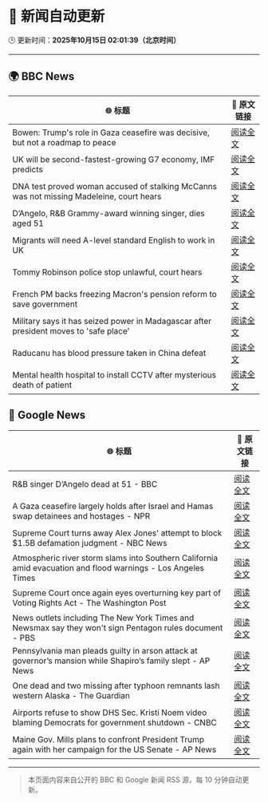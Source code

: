 # 🧠 新闻自动更新

🕒 更新时间：**2025年10月15日 02:01:39（北京时间）**

---

## 🌍 BBC News

| 🌐 标题 | 🔗 原文链接 |
|--------|-------------|
| Bowen: Trump's role in Gaza ceasefire was decisive, but not a roadmap to peace | [阅读全文](https://www.bbc.com/news/articles/ce86118q6ego?at_medium=RSS&at_campaign=rss) |
| UK will be second-fastest-growing G7 economy, IMF predicts | [阅读全文](https://www.bbc.com/news/articles/cn092p27xn0o?at_medium=RSS&at_campaign=rss) |
| DNA test proved woman accused of stalking McCanns was not missing Madeleine, court hears | [阅读全文](https://www.bbc.com/news/articles/ckgk2g94ll0o?at_medium=RSS&at_campaign=rss) |
| D’Angelo, R&B Grammy-award winning singer, dies aged 51 | [阅读全文](https://www.bbc.com/news/articles/cwynv40ly4vo?at_medium=RSS&at_campaign=rss) |
| Migrants will need A-level standard English to work in UK | [阅读全文](https://www.bbc.com/news/articles/c8679q0pe57o?at_medium=RSS&at_campaign=rss) |
| Tommy Robinson police stop unlawful, court hears | [阅读全文](https://www.bbc.com/news/articles/c0rpwkp9xz2o?at_medium=RSS&at_campaign=rss) |
| French PM backs freezing Macron's pension reform to save government | [阅读全文](https://www.bbc.com/news/articles/crkldd02xg8o?at_medium=RSS&at_campaign=rss) |
| Military says it has seized power in Madagascar after president moves to 'safe place' | [阅读全文](https://www.bbc.com/news/articles/cn8xjjdgl8vo?at_medium=RSS&at_campaign=rss) |
| Raducanu has blood pressure taken in China defeat | [阅读全文](https://www.bbc.com/sport/tennis/articles/cn51r5xpl2go?at_medium=RSS&at_campaign=rss) |
| Mental health hospital to install CCTV after mysterious death of patient | [阅读全文](https://www.bbc.com/news/articles/cn51r07ez56o?at_medium=RSS&at_campaign=rss) |

## 📰 Google News

| 🌐 标题 | 🔗 原文链接 |
|--------|-------------|
| R&B singer D’Angelo dead at 51 - BBC | [阅读全文](https://news.google.com/rss/articles/CBMiWkFVX3lxTE5ha25KSjFkVENOZ20tOFMtWEJJR25YdWU1SUxUdWZ1bFY5TnFuWXdLMzktRWN3MmNrakRyRy10NTMwSUtjZGl3dm1VOHQwU0xkWlRxb0JIbzhSd9IBX0FVX3lxTFA0YkROZlRKZ2g2akdKbnVILS0yM2NlSzBUdDhXV1daUkFuV0dsemFRbXZ3SV96cFhvaWdKem5UNnJHZkJIN3ppczIyUlIyUGNWVzU5akRzd2FWdDV4ckZV?oc=5) |
| A Gaza ceasefire largely holds after Israel and Hamas swap detainees and hostages - NPR | [阅读全文](https://news.google.com/rss/articles/CBMifEFVX3lxTE5KRVNkSDZVM2Y0dmZMNGpNcFdkMl8wcjlJMVdjZ1Jsa1hZeG5kS190VDhqV1RvZWQtSmpTSkNJU3BESXRGazhscTZfNzlETmNYTzNuYl9TMWp6cDF1eWYwTUhwN2x5OWxxQUdqTnNMTXRhaXBBRzdUcXdCV0U?oc=5) |
| Supreme Court turns away Alex Jones' attempt to block $1.5B defamation judgment - NBC News | [阅读全文](https://news.google.com/rss/articles/CBMixwFBVV95cUxOZW9iaWpZbTlsTTQ1RFJOdExJRUZZOUV3QVFvQlFGblNZVXNQOTFOYmlJOFhWLVVXb2dqWFNYbERKOThBb01xcUx0VG5TLWxXLVhOX2l3Si0tbTVwS0ZIdHBEUEZFaVJRTjJPRGRwMXcyQWtYSTNjMmk5a2J6NU83RVhhS3JYNEtxeXpYSngwUVhUdkQ5eHFPNmkwSEtYRWJ3NzNDa0VRUy04QWU5eWtiaWhVZWZDR1hzUF9mRGdKYzM1MUtRaTk00gFWQVVfeXFMTlZXLXpiWTUtSFVYNms2dFctYmFnLUxscWxBcURHUzFnMUZ2RThfNjAyVnV1MVdDd1VOU0RJTTF1QzlJa0h1c2ZOQ1doZ2l6c1lJcEgza2c?oc=5) |
| Atmospheric river storm slams into Southern California amid evacuation and flood warnings - Los Angeles Times | [阅读全文](https://news.google.com/rss/articles/CBMivAFBVV95cUxORFM3ZFVnSUh2azMtRGJKWVppSGtuMF80Y09mWGE3Tjd5a3hNeExyejVJRXpHaFB1bmwydVF3bEpJX3FPVTdLeGRNNVNEa3dkSEdwSWNBSkZOcXM3dEloeU1NUEwwcnQxbzZOWDBvVHQ0MG9TZWVrc0NLaW9HMFgxeVNraW0teGRDMC15Ui1oMDcwMkRYaXpaWDJISzc1YTNEWHdINlVoLUgtZUxkT1prdlpyVDM0b2VPSTRwRQ?oc=5) |
| Supreme Court once again eyes overturning key part of Voting Rights Act - The Washington Post | [阅读全文](https://news.google.com/rss/articles/CBMimwFBVV95cUxOZDU5dzRnRzBsRVJETlJkUnA0UmpfWWV4UlFJWmVYVy02SVVET2tMZzJ4eHp0WGxTUGdzRk9CUVFQMk5TRjl0cUM5VXM3WF9kTGdfUEFPUzlNSGNiekhyS0JjbG5aSTFDRHZZN1FMSXlUcXhZdGEwWVZUcHBwTUM5LW9JNks2WTRrQUIxdkJPb0F4OVRjbmZmUUxDSQ?oc=5) |
| News outlets including The New York Times and Newsmax say they won't sign Pentagon rules document - PBS | [阅读全文](https://news.google.com/rss/articles/CBMizwFBVV95cUxQN0tSVVlaQk1iLWxBUkVmU3NFazFkUU9ydThvQUZhLUMtUFduSURzOHdWRDVTSEJENXcyeHV6MVBtUnBKcjdfUGZySmRXVXFwbl8tb3lTVXVwLTVYTWc1UkV5TzJCbHJSMHJkeUdvSkcwUTZjb1ZKU2x6cDhNWm0zU1IycHRLMkhiOGVFV3FFaGM2bGoyM0NiZUN6WDBocHc2dlpJX3hmSEpYYU4tTXFPYW9PVEkzMUdhZjhTaEdVUDN6bURoeUxTZVhkRUlLREE?oc=5) |
| Pennsylvania man pleads guilty in arson attack at governor’s mansion while Shapiro’s family slept - AP News | [阅读全文](https://news.google.com/rss/articles/CBMiqwFBVV95cUxQSTZqaGdxYzliNndrTWQyUEptSG5Odk1iLU1sNFM0ZlJDRDIxU01PYnpKY3R4RXNtRVhQZVc0VTR3VzZpXzhCWHVhOHJyWWRQOGItMGFZSVE0WEZWRHItdHNFNW93cHg1VUExcWFrSDYwR3ROWEVyS3NWU2dOeUZpd1FYeWdETG1UU2NDdlNuTThNTzFyRmwtSzBjbGVDUm9XT1lkS1VaV2EzclE?oc=5) |
| One dead and two missing after typhoon remnants lash western Alaska - The Guardian | [阅读全文](https://news.google.com/rss/articles/CBMiigFBVV95cUxNSWdkRHowZzlQUmFqcWg2RzJneFctUkE0NWQteWpVb3FOdFlaOFFWMW1oc0Q0SDNudW1PMTdNUXIzdm1QN0tqLXZlb0NLXy1PTkdqNWgwendZUElsZ1ZwM1NIYkpQYXF6YzNyb3Y5TDhCMFJpWGNBNVhyZFBBVUlPbTFfMVlBaG9vTVE?oc=5) |
| Airports refuse to show DHS Sec. Kristi Noem video blaming Democrats for government shutdown - CNBC | [阅读全文](https://news.google.com/rss/articles/CBMikAFBVV95cUxPUFF1R2ZBVDR0aDJWaTdMTVBJZDZFamN4dEY2bERZY2tsTDhqS2VDU0NvWUdaNlpzMHpJRVhBYVRWUnVxVDBvVmVGLWNTZ2NVVktSSy04aXNtYkM0WXJ5ODNYdXRzY1NPOVRYZDRaUklGZDFRZ0w1WnZlNlR4VnpINjBFa3dWdTRaNFBtT0d6V0nSAZYBQVVfeXFMT3JrRDYxUXJxS2JjeTlrZU95c3JENzNFem52T0hvcWVCV3U5UjJMQWtoMWIwYTBHTWhNMmJaUkpyU3B5WkxkZTFHOEVXT1BXMDFlMG9hLUdHNHE0OXBtR3ZmUFNCbEJxd2pZSzVEMHFodUQ3aEJybG9TUVF6bkxqUEhFVHNaZlpzUmtDbUJjQmp2czVqMS1R?oc=5) |
| Maine Gov. Mills plans to confront President Trump again with her campaign for the US Senate - AP News | [阅读全文](https://news.google.com/rss/articles/CBMilwFBVV95cUxNUFdIN2Y3STNWYWw4OU5IYV9SRWFIVUNFM1NCOUZ5MzNCUjc5c2VSNmN1MXhBZjhwQ3VOMmdObDQxU3hzUXg3N0J1cW9rOVJuX1RvQjlnV1M5ejdrODdmWXFEcHdZMFhwMXJwTVFmMjF5MlRMdlVQQWgtcFBSckZGcTZSS2dFa1Zuc2lSRkNqNUNXMmY5cnE0?oc=5) |

---
> 本页面内容来自公开的 BBC 和 Google 新闻 RSS 源，每 10 分钟自动更新。